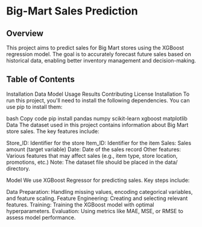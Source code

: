# Big-Mart Sales Prediction
## Overview
This project aims to predict sales for Big Mart stores using the XGBoost regression model. The goal is to accurately forecast future sales based on historical data, enabling better inventory management and decision-making.

## Table of Contents
Installation
Data
Model
Usage
Results
Contributing
License
Installation
To run this project, you'll need to install the following dependencies. You can use pip to install them:

bash
Copy code
pip install pandas numpy scikit-learn xgboost matplotlib
Data
The dataset used in this project contains information about Big Mart store sales. The key features include:

Store_ID: Identifier for the store
Item_ID: Identifier for the item
Sales: Sales amount (target variable)
Date: Date of the sales record
Other features: Various features that may affect sales (e.g., item type, store location, promotions, etc.)
Note: The dataset file should be placed in the data/ directory.

Model
We use XGBoost Regressor for predicting sales. Key steps include:

Data Preparation: Handling missing values, encoding categorical variables, and feature scaling.
Feature Engineering: Creating and selecting relevant features.
Training: Training the XGBoost model with optimal hyperparameters.
Evaluation: Using metrics like MAE, MSE, or RMSE to assess model performance.

